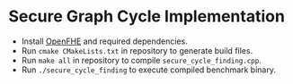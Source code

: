 <!-- Install OpenFHE -->
<!-- Run: cmake .. -->
<!-- Run: make all -->

# Secure Graph Cycle Implementation

- Install [OpenFHE](https://openfhe-development.readthedocs.io/en/latest/sphinx_rsts/intro/installation/installation.html) and required dependencies.
- Run `cmake CMakeLists.txt` in repository to generate build files.
- Run `make all` in repository to compile `secure_cycle_finding.cpp`.
- Run `./secure_cycle_finding` to execute compiled benchmark binary.
